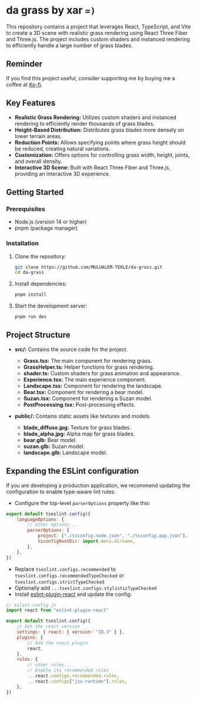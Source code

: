 # da grass by xar `=)`

This repository contains a project that leverages React, TypeScript, and Vite to create a 3D scene with realistic grass rendering using React Three Fiber and Three.js. The project includes custom shaders and instanced rendering to efficiently handle a large number of grass blades.

## Reminder

If you find this project useful, consider supporting me by buying me a coffee at [Ko-fi](https://ko-fi.com/X7X616PGB7).

## Key Features

- **Realistic Grass Rendering:** Utilizes custom shaders and instanced rendering to efficiently render thousands of grass blades.
- **Height-Based Distribution:** Distributes grass blades more densely on lower terrain areas.
- **Reduction Points:** Allows specifying points where grass height should be reduced, creating natural variations.
- **Customization:** Offers options for controlling grass width, height, joints, and overall density.
- **Interactive 3D Scene:** Built with React Three Fiber and Three.js, providing an interactive 3D experience.

## Getting Started

### Prerequisites

- Node.js (version 14 or higher)
- pnpm (package manager)

### Installation

1. Clone the repository:

   ```bash
   git clone https://github.com/MULUALEM-TEKLE/da-grass.git
   cd da-grass
   ```

2. Install dependencies:

   ```bash
   pnpm install
   ```

3. Start the development server:
   ```bash
   pnpm run dev
   ```

## Project Structure

- **src/:** Contains the source code for the project.

  - **Grass.tsx:** The main component for rendering grass.
  - **GrassHelper.ts:** Helper functions for grass rendering.
  - **shader.ts:** Custom shaders for grass animation and appearance.
  - **Experience.tsx:** The main experience component.
  - **Landscape.tsx:** Component for rendering the landscape.
  - **Bear.tsx:** Component for rendering a bear model.
  - **Suzan.tsx:** Component for rendering a Suzan model.
  - **PostProcessing.tsx:** Post-processing effects.

- **public/:** Contains static assets like textures and models.

  - **blade_diffuse.jpg:** Texture for grass blades.
  - **blade_alpha.jpg:** Alpha map for grass blades.
  - **bear.glb:** Bear model.
  - **suzan.glb:** Suzan model.
  - **landscape.glb:** Landscape model.

## Expanding the ESLint configuration

If you are developing a production application, we recommend updating the configuration to enable type-aware lint rules:

- Configure the top-level `parserOptions` property like this:

```js
export default tseslint.config({
	languageOptions: {
		// other options...
		parserOptions: {
			project: ["./tsconfig.node.json", "./tsconfig.app.json"],
			tsconfigRootDir: import.meta.dirname,
		},
	},
})
```

- Replace `tseslint.configs.recommended` to `tseslint.configs.recommendedTypeChecked` or `tseslint.configs.strictTypeChecked`
- Optionally add `...tseslint.configs.stylisticTypeChecked`
- Install [eslint-plugin-react](https://github.com/jsx-eslint/eslint-plugin-react) and update the config:

```js
// eslint.config.js
import react from "eslint-plugin-react"

export default tseslint.config({
	// Set the react version
	settings: { react: { version: "18.3" } },
	plugins: {
		// Add the react plugin
		react,
	},
	rules: {
		// other rules...
		// Enable its recommended rules
		...react.configs.recommended.rules,
		...react.configs["jsx-runtime"].rules,
	},
})
```
